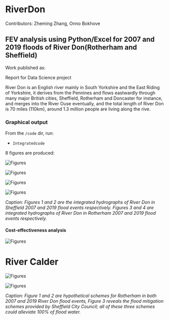 # RiverDon

Contributors: Zheming Zhang, Onno Bokhove

## FEV analysis using Python/Excel for 2007 and 2019 floods of River Don(Rotherham and Sheffield)

Work published as:

Report for Data Science project

River Don is an English river mainly in South Yorkshire and the East Riding of Yorkshire, it derives from the Pennines and flows eastwardly through many major British cities, Sheffield, Rotherham and Doncaster for instance, and merges into the River Ouse eventually, and the total length of River Don is 70 miles (110km), around 1.3 million people are living along the rive.

### Graphical output

From the ```/code``` dir, run:
* ```Integratedcode```

8 figures are produced:

![Figures](https://github.com/zheming-zhang/RiverDon-and-Calder/blob/main/Figures/hadfields%202007.png)

![Figures](https://github.com/zheming-zhang/RiverDon-and-Calder/blob/main/Figures/hadfields%202019.png)

![Figures](https://github.com/zheming-zhang/RiverDon-and-Calder/blob/main/Figures/tesco%202007.png)

![Figures](https://github.com/zheming-zhang/RiverDon-and-Calder/blob/main/Figures/tesco%202019%20.png)

*Caption: Figures 1 and 2 are the integrated hydrographs of River Don in Sheffield 2007 and 2019 flood events respectively. Figures 3 and 4 are integrated hydrographs of River Don in Rotherham 2007 and 2019 flood events respectively.*

#### Cost-effectiveness analysis

![Figures](https://github.com/zheming-zhang/RiverDon-and-Calder/blob/main/Figures/2007%20scheme.png)


# River Calder 

![Figures](https://github.com/zheming-zhang/RiverDon-and-Calder/blob/main/Figures/2019%20shceme.png)

![Figures](https://github.com/zheming-zhang/RiverDon-and-Calder/blob/main/Figures/sheffield%20schemes.png)

*Caption: Figure 1 and 2 are hypothetical schemes for Rotherham in both 2007 and 2019 River Don flood events, Figure 3 reveals the flood mitigation schemes provided by Sheffield City Council; all of these three schemes could alleviate 100% of flood water.*

